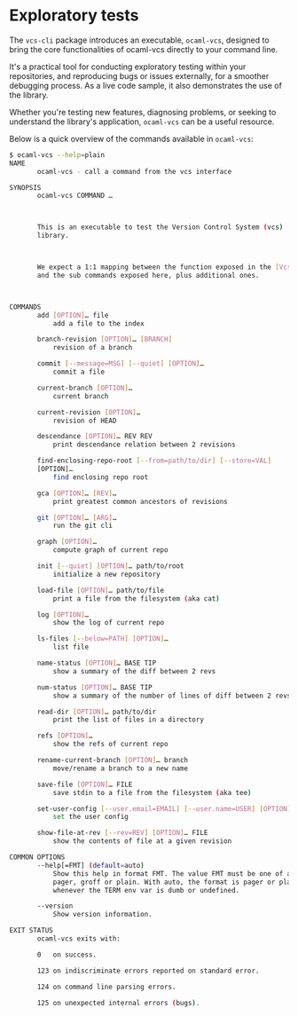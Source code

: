 # Exploratory tests

The `vcs-cli` package introduces an executable, `ocaml-vcs`, designed to bring the core functionalities of ocaml-vcs directly to your command line.

It's a practical tool for conducting exploratory testing within your repositories, and reproducing bugs or issues externally, for a smoother debugging process. As a live code sample, it also demonstrates the use of the library.

Whether you're testing new features, diagnosing problems, or seeking to understand the library's application, `ocaml-vcs` can be a useful resource.

Below is a quick overview of the commands available in `ocaml-vcs`:

```bash
$ ocaml-vcs --help=plain
NAME
       ocaml-vcs - call a command from the vcs interface

SYNOPSIS
       ocaml-vcs COMMAND …



       This is an executable to test the Version Control System (vcs)
       library.



       We expect a 1:1 mapping between the function exposed in the [Vcs.S]
       and the sub commands exposed here, plus additional ones.



COMMANDS
       add [OPTION]… file
           add a file to the index

       branch-revision [OPTION]… [BRANCH]
           revision of a branch

       commit [--message=MSG] [--quiet] [OPTION]…
           commit a file

       current-branch [OPTION]…
           current branch

       current-revision [OPTION]…
           revision of HEAD

       descendance [OPTION]… REV REV
           print descendance relation between 2 revisions

       find-enclosing-repo-root [--from=path/to/dir] [--store=VAL]
       [OPTION]…
           find enclosing repo root

       gca [OPTION]… [REV]…
           print greatest common ancestors of revisions

       git [OPTION]… [ARG]…
           run the git cli

       graph [OPTION]…
           compute graph of current repo

       init [--quiet] [OPTION]… path/to/root
           initialize a new repository

       load-file [OPTION]… path/to/file
           print a file from the filesystem (aka cat)

       log [OPTION]…
           show the log of current repo

       ls-files [--below=PATH] [OPTION]…
           list file

       name-status [OPTION]… BASE TIP
           show a summary of the diff between 2 revs

       num-status [OPTION]… BASE TIP
           show a summary of the number of lines of diff between 2 revs

       read-dir [OPTION]… path/to/dir
           print the list of files in a directory

       refs [OPTION]…
           show the refs of current repo

       rename-current-branch [OPTION]… branch
           move/rename a branch to a new name

       save-file [OPTION]… FILE
           save stdin to a file from the filesystem (aka tee)

       set-user-config [--user.email=EMAIL] [--user.name=USER] [OPTION]…
           set the user config

       show-file-at-rev [--rev=REV] [OPTION]… FILE
           show the contents of file at a given revision

COMMON OPTIONS
       --help[=FMT] (default=auto)
           Show this help in format FMT. The value FMT must be one of auto,
           pager, groff or plain. With auto, the format is pager or plain
           whenever the TERM env var is dumb or undefined.

       --version
           Show version information.

EXIT STATUS
       ocaml-vcs exits with:

       0   on success.

       123 on indiscriminate errors reported on standard error.

       124 on command line parsing errors.

       125 on unexpected internal errors (bugs).

```
